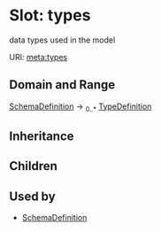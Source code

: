# Slot: types


data types used in the model

URI: [meta:types](https://w3id.org/biolink/biolinkml/meta/types)
## Domain and Range

[SchemaDefinition](SchemaDefinition.md) ->  <sub>0..*</sub> [TypeDefinition](TypeDefinition.md)
## Inheritance

## Children

## Used by

 * [SchemaDefinition](SchemaDefinition.md)
